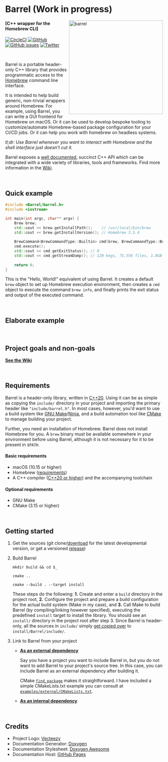 # Barrel (Work in progress)

<img alt="barrel" align="right"
     src="https://user-images.githubusercontent.com/29029116/182253248-76daa80d-21b9-40bb-aa58-0911973c3330.svg" width="300"/>

#### [C++ wrapper for the Homebrew CLI]
[![CircleCI](https://img.shields.io/circleci/build/github/aydwi/barrel/master?logo=circleci)](https://dl.circleci.com/status-badge/redirect/gh/aydwi/barrel/tree/master)
[![GitHub](https://img.shields.io/badge/Source--ffffff?style=social&logo=github)](https://github.com/aydwi/barrel)
[![GitHub issues](https://img.shields.io/github/issues/aydwi/barrel?style=social&logo=github)](https://github.com/aydwi/barrel/issues)
[![Twitter](https://img.shields.io/twitter/url?label=Tweet&style=social&url=https%3A%2F%2Fgithub.com%2Faydwi%2Fbarrel)](https://twitter.com/intent/tweet?text=Barrel%20-%20A%20C%2B%2B%20wrapper%20for%20the%20Homebrew%20CLI:&url=https%3A%2F%2Fgithub.com%2Faydwi%2Fbarrel)

&nbsp;


Barrel is a portable header-only C++ library that provides programmatic access to the [Homebrew](https://brew.sh) command line interface.

It is intended to help build generic, non-trivial wrappers around Homebrew. For example, using Barrel, you can write a GUI frontend for Homebrew on macOS. Or it can be used to develop bespoke tooling to customize/automate Homebrew-based package configuration for your CI/CD jobs. Or it can help you work with homebrew on headless systems.


*tl;dr: Use Barrel whenever you want to interact with Homebrew and the shell interface just doesn't cut it.*


Barrel exposes a [well documented](https://barrel.wiki/barrel_8h.html), succinct C++ API which can be integrated with a wide variety of libraries, tools and frameworks. Find more information in the [Wiki](https://github.com/aydwi/barrel/wiki).


&nbsp;


## Quick example

```cpp
#include <Barrel/barrel.h>
#include <iostream>

int main(int argc, char** argv) {
    Brew brew;
    std::cout << brew.getInstallPath();    // /usr/local/bin/brew
    std::cout << brew.getInstallVersion(); // Homebrew 3.5.4
    
    BrewCommand<BrewCommandType::Builtin> cmd(brew, BrewCommandType::Builtin::INFO);
    cmd.execute();
    std::cout << cmd.getExitStatus(); // 0
    std::cout << cmd.getStreamDump(); // 120 kegs, 75,556 files, 1.8GB
    
    return 0;
}
```

This is the "Hello, World!" equivalent of using Barrel. It creates a default `brew` object to set up Homebrew execution environment, then creates a `cmd` object to execute the command `brew info`, and finally prints the exit status and output of the executed command.


&nbsp;


## Elaborate example


&nbsp;


## Project goals and non-goals

[**See the Wiki**](https://github.com/aydwi/barrel/wiki/Goals-and-Non-goals)


&nbsp;


## Requirements

Barrel is a header-only library, written in [C++20](https://en.cppreference.com/w/cpp/20). Using it can be as simple as copying the `include/` directory in your project and importing the primary header like `"include/barrel.h"`. In most cases, however, you'd want to use a build system like [GNU Make](https://www.gnu.org/software/make/)/[Ninja](https://ninja-build.org/), and a build automation tool like [CMake](https://cmake.org/) to manage building your project.

Further, you need an installation of Homebrew. Barrel does not install Homebrew for you. A `brew` binary must be available somewhere in your environment before using Barrel, although it is not necessary for it to be present in `$PATH`.

#### Basic requirements

* macOS (10.15 or higher)
* Homebrew ([requirements](https://docs.brew.sh/Installation#macos-requirements))
* A C++ compiler ([C++20 or higher](https://en.cppreference.com/w/cpp/compiler_support)) and the accompanying toolchain

#### Optional requirements

* GNU Make
* CMake (3.15 or higher)


&nbsp;


## Getting started

1. Get the sources (git clone/[download](https://github.com/aydwi/barrel/archive/refs/heads/master.zip) for the latest developmental version, or get a versioned [release](https://github.com/aydwi/barrel/releases))

2. Build Barrel

     `mkdir build && cd $_`

     `cmake ..` 

     `cmake --build . --target install`

     These steps do the following: **1.** Create and enter a `build` directory in the project root, **2.** Configure the project and prepare a build configuration for the actual build system (Make in my case), and **3.** Call Make to build Barrel (by compiling/linking however specified), executing the predefined `install` target to install the library. You should see an `install/` directory in the project root after step 3. Since Barrel is header-only, all the sources in `include/` simply [get copied over](https://github.com/aydwi/barrel/blob/master/CMakeLists.txt#L58) to `install/Barrel/include/`.


3. Link to Barrel from your project

     * <ins>**As an external dependency**</ins>
    
          Say you have a project you want to include Barrel in, but you do not want to add Barrel to your project's source tree. In this case, you can include Barrel as an external dependency after building it.
          
          CMake [`find_package`](https://cmake.org/cmake/help/latest/command/find_package.html#find-package) makes it straightforward. I have included a simple CMakeLists.txt example you can consult at [`examples/external/CMakeLists.txt`](https://github.com/aydwi/barrel/blob/master/examples/cmake/external/CMakeLists.txt).

     * <ins>**As an internal dependency**</ins>


&nbsp;


## Credits

* Project Logo: [Vecteezy](https://www.vecteezy.com/free-vector/icons)
* Documentation Generator: [Doxygen](https://doxygen.nl/)
* Documentation Stylesheet: [Doxygen Awesome](https://jothepro.github.io/doxygen-awesome-css/)
* Documentation Host: [GitHub Pages](https://pages.github.com/)
